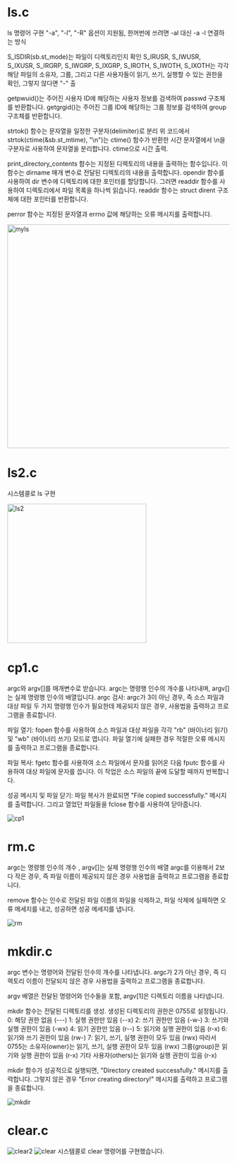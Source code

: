 # ls.c
ls 명령어 구현 "-a", "-l", "-R" 옵션이 지원됨, 한꺼번에 쓰려면 -al 대신 -a -l 연결하는 방식

 S_ISDIR(sb.st_mode)는 파일이 디렉토리인지 확인
S_IRUSR, S_IWUSR, S_IXUSR, S_IRGRP, S_IWGRP, S_IXGRP, S_IROTH, S_IWOTH, S_IXOTH는 각각 해당 파일의 소유자, 그룹, 그리고 다른 사용자들이 읽기, 쓰기, 실행할 수 있는 권한을 확인, 그렇지 않다면 "-" 출

getpwuid()는 주어진 사용자 ID에 해당하는 사용자 정보를 검색하여 passwd 구조체를 반환합니다.
getgrgid()는 주어진 그룹 ID에 해당하는 그룹 정보를 검색하여 group 구조체를 반환합니다.

strtok() 함수는 문자열을 일정한 구분자(delimiter)로 분리
위 코드에서 strtok(ctime(&sb.st_mtime), "\n")는 ctime() 함수가 반환한 시간 문자열에서 \n을 구분자로 사용하여 문자열을 분리합니다.
ctime으로 시간 출력.

print_directory_contents 함수는 지정된 디렉토리의 내용을 출력하는 함수입니다. 이 함수는 dirname 매개 변수로 전달된 디렉토리의 내용을 출력합니다.
 opendir 함수를 사용하여 dir 변수에 디렉토리에 대한 포인터를 할당합니다. 그러면 readdir 함수를 사용하여 디렉토리에서 파일 목록을 하나씩 읽습니다. readdir 함수는 struct dirent 구조체에 대한 포인터를 반환합니다.

perror 함수는 지정된 문자열과 errno 값에 해당하는 오류 메시지를 출력합니다. 

<img width="506" alt="myls" src="https://user-images.githubusercontent.com/72485495/231483055-b9956a15-c658-4645-9acc-0e0e89dfdaa8.png">

# ls2.c
시스템콜로 ls 구현

<img width="315" alt="ls2" src="https://user-images.githubusercontent.com/72485495/231483145-7441e750-49c3-4fa3-9e67-82ed328d8359.png">

# cp1.c

 argc와 argv[]를 매개변수로 받습니다. argc는 명령행 인수의 개수를 나타내며, argv[]는 실제 명령행 인수의 배열입니다.
argc 검사: argc가 3이 아닌 경우, 즉 소스 파일과 대상 파일 두 가지 명령행 인수가 필요한데 제공되지 않은 경우, 사용법을 출력하고 프로그램을 종료합니다.

파일 열기: fopen 함수를 사용하여 소스 파일과 대상 파일을 각각 "rb" (바이너리 읽기) 및 "wb" (바이너리 쓰기) 모드로 엽니다. 파일 열기에 실패한 경우 적절한 오류 메시지를 출력하고 프로그램을 종료합니다.

파일 복사: fgetc 함수를 사용하여 소스 파일에서 문자를 읽어온 다음 fputc 함수를 사용하여 대상 파일에 문자를 씁니다. 이 작업은 소스 파일의 끝에 도달할 때까지 반복합니다.

성공 메시지 및 파일 닫기: 파일 복사가 완료되면 "File copied successfully." 메시지를 출력합니다. 그리고 열었던 파일들을 fclose 함수를 사용하여 닫아줍니다.

![cp1](https://github.com/Lwy1214/linuxcommands/assets/72485495/0992421e-ec14-4ea3-8461-42e87e3a2694)


# rm.c
argc는 명령행 인수의 개수 , argv[]는 실제 명령행 인수의 배열
argc를 이용해서 2보다 작은 경우, 즉 파일 이름이 제공되지 않은 경우 사용법을 출력하고 프로그램을 종료합니다.

 remove 함수는 인수로 전달된 파일 이름의 파일을 삭제하고,
 파일 삭제에 실패하면 오류 메세지를 내고, 성공하면 성공 메세지를 냅니다.

![rm](https://github.com/Lwy1214/linuxcommands/assets/72485495/85001a63-ef5c-4f40-b66c-7d5cffd27b23)

# mkdir.c

argc 변수는 명령어와 전달된 인수의 개수를 나타냅니다. argc가 2가 아닌 경우, 즉 디렉토리 이름이 전달되지 않은 경우 사용법을 출력하고 프로그램을 종료합니다.

argv 배열은 전달된 명령어와 인수들을 포함, argv[1]은 디렉토리 이름을 나타냅니다.

mkdir 함수는 전달된 디렉토리를 생성. 생성된 디렉토리의 권한은 0755로 설정됩니다.
0: 해당 권한 없음 (---)
1: 실행 권한만 있음 (--x)
2: 쓰기 권한만 있음 (-w-)
3: 쓰기와 실행 권한이 있음 (-wx)
4: 읽기 권한만 있음 (r--)
5: 읽기와 실행 권한이 있음 (r-x)
6: 읽기와 쓰기 권한이 있음 (rw-)
7: 읽기, 쓰기, 실행 권한이 모두 있음 (rwx)
따라서 0755는
소유자(owner)는 읽기, 쓰기, 실행 권한이 모두 있음 (rwx)
그룹(group)은 읽기와 실행 권한이 있음 (r-x)
기타 사용자(others)는 읽기와 실행 권한이 있음 (r-x)


mkdir 함수가 성공적으로 실행되면, "Directory created successfully." 메시지를 출력합니다. 그렇지 않은 경우 "Error creating directory!" 메시지를 출력하고 프로그램을 종료합니다.

![mkdir](https://github.com/Lwy1214/linuxcommands/assets/72485495/d81752f1-50e2-426f-8416-7791a7e1e597)


# clear.c

![clear2](https://github.com/Lwy1214/linuxcommands/assets/72485495/36b8355e-a02a-4329-951a-19503abf0e79)
![clear](https://github.com/Lwy1214/linuxcommands/assets/72485495/49eb2fe7-bc76-488e-905e-b0d248e0c64e)
시스템콜로 clear 명령어를 구현했습니다.
